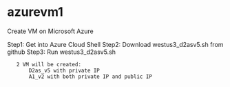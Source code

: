 # azurevm1
Create VM on Microsoft Azure

Step1: Get into Azure Cloud Shell
Step2: Download westus3_d2asv5.sh from github
Step3: Run westus3_d2asv5.sh

       2 VM will be created:
           D2as_v5 with private IP
           A1_v2 with both private IP and public IP
